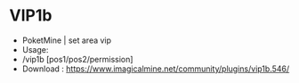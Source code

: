 # VIP1b
- PoketMine | set area vip
- Usage:
- /vip1b [pos1/pos2/permission]
- Download : https://www.imagicalmine.net/community/plugins/vip1b.546/
